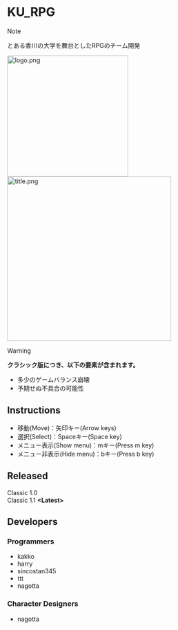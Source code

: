 # KU_RPG

> [!NOTE]
> とある香川の大学を舞台としたRPGのチーム開発

<img src="https://github.com/SLP-KBIT/KU_RPG/assets/86472676/c5e1022b-5483-4458-8450-3a1b053b0cd2" alt="logo.png" height="280" align="">

<img src="https://github.com/SLP-KBIT/KU_RPG/assets/86472676/ed9fa23c-1f2e-49ba-882b-4934b409825d" alt="title.png" height="380" align="">   
<!--<img src="https://github.com/SLP-KBIT/KU_RPG/assets/86472676/557bdb9c-8599-40f6-b33d-c98d88f107a6" alt="letter.png" height="200" align="">-->  

> [!WARNING]
> **クラシック版につき、以下の要素が含まれます。**
> - 多少のゲームバランス崩壊
> - 予期せぬ不具合の可能性

## Instructions
- 移動(Move)：矢印キー(Arrow keys)
- 選択(Select)：Spaceキー(Space key)
- メニュー表示(Show menu)：mキー(Press m key)
- メニュー非表示(Hide menu)：bキー(Press b key)

## Released
Classic 1.0  
Classic 1.1 **\<Latest\>**

## Developers

### Programmers
- kakko
- harry
- sincostan345
- ttt
- nagotta

### Character Designers
- nagotta
